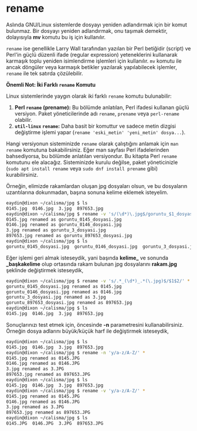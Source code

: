 # rename

Aslında GNU/Linux sistemlerde dosyayı yeniden adlandırmak için bir komut bulunmaz. Bir dosyayı yeniden adlandırmak, onu taşımak demektir, dolayısıyla **mv** komutu bu iş için kullanılır.

`rename` ise genellikle Larry Wall tarafından yazılan bir Perl betiğidir (script) ve Perl'in güçlü düzenli ifade (regular expression) yeteneklerini kullanarak karmaşık toplu yeniden isimlendirme işlemleri için kullanılır. `mv` komutu ile ancak döngüler veya karmaşık betikler yazılarak yapılabilecek işlemler, `rename` ile tek satırda çözülebilir.

**Önemli Not: İki Farklı `rename` Komutu**

Linux sistemlerinde yaygın olarak iki farklı `rename` komutu bulunabilir:
1.  **Perl `rename` (prename):** Bu bölümde anlatılan, Perl ifadesi kullanan güçlü versiyon. Paket yöneticilerinde adı `rename`, `prename` veya `perl-rename` olabilir.
2.  **`util-linux` `rename`:** Daha basit bir komuttur ve sadece metin dizgisi değiştirme işlemi yapar (`rename 'eski_metin' 'yeni_metin' dosya...`).

Hangi versiyonun sisteminizde `rename` olarak çalıştığını anlamak için `man rename` komutuna bakabilirsiniz. Eğer man sayfası Perl ifadelerinden bahsediyorsa, bu bölümde anlatılan versiyondur. Bu kitapta Perl `rename` komutunu ele alacağız. Sisteminizde kurulu değilse, paket yöneticinizle (`sudo apt install rename` veya `sudo dnf install prename` gibi) kurabilirsiniz.

Örneğin, elimizde rakamlardan oluşan jpg dosyaları olsun, ve bu dosyaların uzantılarına dokunmadan, başına sonuna kelime eklemek isteyelim.

```bash
eaydin@dixon ~/calisma/jpg $ ls
0145.jpg  0146.jpg  3.jpg  897653.jpg
eaydin@dixon ~/calisma/jpg $ rename -v 's/(\d*)\.jpg$/goruntu_$1_dosyasi\.jpg/' *.jpg
0145.jpg renamed as goruntu_0145_dosyasi.jpg
0146.jpg renamed as goruntu_0146_dosyasi.jpg
3.jpg renamed as goruntu_3_dosyasi.jpg
897653.jpg renamed as goruntu_897653_dosyasi.jpg
eaydin@dixon ~/calisma/jpg $ ls
goruntu_0145_dosyasi.jpg  goruntu_0146_dosyasi.jpg  goruntu_3_dosyasi.jpg  goruntu_897653_dosyasi.jpg
```

Eğer işlemi geri almak isteseydik, yani başında **kelime\_** ve sonunda **\_başkakelime** olup ortasında rakam bulunan jpg dosyalarını **rakam.jpg** şeklinde değiştirmek isteseydik,

```bash
eaydin@dixon ~/calisma/jpg $ rename -v 's/.*_(\d*)_.*(\.jpg)$/$1$2/' *.jpg
goruntu_0145_dosyasi.jpg renamed as 0145.jpg
goruntu_0146_dosyasi.jpg renamed as 0146.jpg
goruntu_3_dosyasi.jpg renamed as 3.jpg
goruntu_897653_dosyasi.jpg renamed as 897653.jpg
eaydin@dixon ~/calisma/jpg $ ls
0145.jpg  0146.jpg  3.jpg  897653.jpg
```

Sonuçlarınızı test etmek için, öncesinde **-n** parametresini kullanabilirsiniz. Örneğin dosya adlarını büyük/küçük harf ile değiştirmek isteseydik,

```bash
eaydin@dixon ~/calisma/jpg $ ls
0145.jpg  0146.jpg  3.jpg  897653.jpg
eaydin@dixon ~/calisma/jpg $ rename -n 'y/a-z/A-Z/' *
0145.jpg renamed as 0145.JPG
0146.jpg renamed as 0146.JPG
3.jpg renamed as 3.JPG
897653.jpg renamed as 897653.JPG
eaydin@dixon ~/calisma/jpg $ ls
0145.jpg  0146.jpg  3.jpg  897653.jpg
eaydin@dixon ~/calisma/jpg $ rename -v 'y/a-z/A-Z/' *
0145.jpg renamed as 0145.JPG
0146.jpg renamed as 0146.JPG
3.jpg renamed as 3.JPG
897653.jpg renamed as 897653.JPG
eaydin@dixon ~/calisma/jpg $ ls
0145.JPG  0146.JPG  3.JPG  897653.JPG
```
